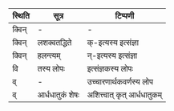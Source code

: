 | स्थिति | सूत्र | टिप्पणी |
| ----- | ------- | ------ |
| क्विन् | - | - |
| क्विन् | लशक्वतद्धिते | क्-इत्यस्य इत्संज्ञा |
| क्विन् | हलन्त्यम् | न्-इत्यस्य इत्संज्ञा |
| वि | तस्य लोपः | इत्संज्ञकस्य लोपः |
| व् | - | उच्चारणार्थकवर्णस्य लोप |
| व् | आर्धधातुकं शेषः | अशित्त्वात् कृत् आर्धधातुकम् |
